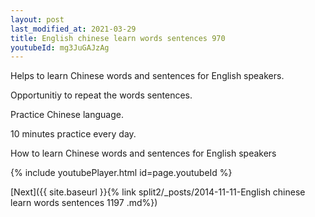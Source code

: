 ```yaml
---
layout: post
last_modified_at: 2021-03-29
title: English chinese learn words sentences 970 
youtubeId: mg3JuGAJzAg
---
```

 
 
Helps to learn Chinese words and sentences for English speakers.

Opportunitiy to repeat the words sentences. 

Practice Chinese language. 
 
10 minutes practice every day. 
 
How to learn Chinese words and sentences for English speakers 
 
{% include youtubePlayer.html id=page.youtubeId %}
 
 
[Next]({{ site.baseurl }}{% link  split2/_posts/2014-11-11-English chinese learn words sentences 1197 .md%})
 
